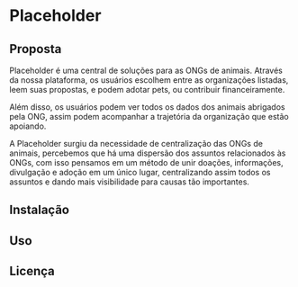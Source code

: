 # Placeholder

## Proposta

Placeholder é uma central de soluções para as ONGs de animais. Através da nossa plataforma, os usuários escolhem entre as organizações listadas, leem suas propostas, e podem adotar pets, ou contribuir financeiramente.

Além disso, os usuários podem ver todos os dados dos animais abrigados pela ONG, assim podem acompanhar a trajetória da organização que estão apoiando.

A Placeholder surgiu da necessidade de centralização das ONGs de animais, percebemos que há uma dispersão dos assuntos relacionados às ONGs, com isso pensamos em um método de unir doações, informações, divulgação e adoção em um único lugar, centralizando assim todos os assuntos e dando mais visibilidade para causas tão importantes.
## Instalação

## Uso

## Licença
